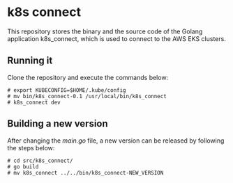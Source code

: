 # k8s connect
This repository stores the binary and the source code of the Golang application k8s_connect, which is used to connect to the AWS EKS clusters.

## Running it
Clone the repository and execute the commands below:
```
# export KUBECONFIG=$HOME/.kube/config
# mv bin/k8s_connect-0.1 /usr/local/bin/k8s_connect
# k8s_connect dev
```

## Building a new version
After changing the *main.go* file, a new version can be released by following the steps below:
```
# cd src/k8s_connect/
# go build
# mv k8s_connect ../../bin/k8s_connect-NEW_VERSION
```
